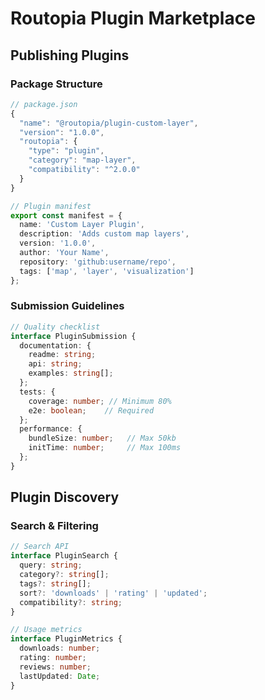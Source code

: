 # Routopia Plugin Marketplace

## Publishing Plugins

### Package Structure
```typescript
// package.json
{
  "name": "@routopia/plugin-custom-layer",
  "version": "1.0.0",
  "routopia": {
    "type": "plugin",
    "category": "map-layer",
    "compatibility": "^2.0.0"
  }
}

// Plugin manifest
export const manifest = {
  name: 'Custom Layer Plugin',
  description: 'Adds custom map layers',
  version: '1.0.0',
  author: 'Your Name',
  repository: 'github:username/repo',
  tags: ['map', 'layer', 'visualization']
};
```

### Submission Guidelines
```typescript
// Quality checklist
interface PluginSubmission {
  documentation: {
    readme: string;
    api: string;
    examples: string[];
  };
  tests: {
    coverage: number; // Minimum 80%
    e2e: boolean;    // Required
  };
  performance: {
    bundleSize: number;   // Max 50kb
    initTime: number;     // Max 100ms
  };
}
```

## Plugin Discovery

### Search & Filtering
```typescript
// Search API
interface PluginSearch {
  query: string;
  category?: string[];
  tags?: string[];
  sort?: 'downloads' | 'rating' | 'updated';
  compatibility?: string;
}

// Usage metrics
interface PluginMetrics {
  downloads: number;
  rating: number;
  reviews: number;
  lastUpdated: Date;
}
``` 